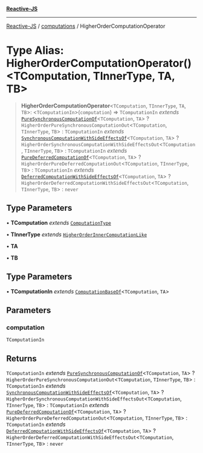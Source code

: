 [**Reactive-JS**](../../README.md)

***

[Reactive-JS](../../README.md) / [computations](../README.md) / HigherOrderComputationOperator

# Type Alias: HigherOrderComputationOperator()\<TComputation, TInnerType, TA, TB\>

> **HigherOrderComputationOperator**\<`TComputation`, `TInnerType`, `TA`, `TB`\>: \<`TComputationIn`\>(`computation`) => `TComputationIn` *extends* [`PureSynchronousComputationOf`](PureSynchronousComputationOf.md)\<`TComputation`, `TA`\> ? `HigherOrderPureSynchronousComputationOut`\<`TComputation`, `TInnerType`, `TB`\> : `TComputationIn` *extends* [`SynchronousComputationWithSideEffectsOf`](SynchronousComputationWithSideEffectsOf.md)\<`TComputation`, `TA`\> ? `HigherOrderSynchronousComputationWithSideEffectsOut`\<`TComputation`, `TInnerType`, `TB`\> : `TComputationIn` *extends* [`PureDeferredComputationOf`](PureDeferredComputationOf.md)\<`TComputation`, `TA`\> ? `HigherOrderPureDeferredComputationOut`\<`TComputation`, `TInnerType`, `TB`\> : `TComputationIn` *extends* [`DeferredComputationWithSideEffectsOf`](DeferredComputationWithSideEffectsOf.md)\<`TComputation`, `TA`\> ? `HigherOrderDeferredComputationWithSideEffectsOut`\<`TComputation`, `TInnerType`, `TB`\> : `never`

## Type Parameters

• **TComputation** *extends* [`ComputationType`](ComputationType.md)

• **TInnerType** *extends* [`HigherOrderInnerComputationLike`](HigherOrderInnerComputationLike.md)

• **TA**

• **TB**

## Type Parameters

• **TComputationIn** *extends* [`ComputationBaseOf`](ComputationBaseOf.md)\<`TComputation`, `TA`\>

## Parameters

### computation

`TComputationIn`

## Returns

`TComputationIn` *extends* [`PureSynchronousComputationOf`](PureSynchronousComputationOf.md)\<`TComputation`, `TA`\> ? `HigherOrderPureSynchronousComputationOut`\<`TComputation`, `TInnerType`, `TB`\> : `TComputationIn` *extends* [`SynchronousComputationWithSideEffectsOf`](SynchronousComputationWithSideEffectsOf.md)\<`TComputation`, `TA`\> ? `HigherOrderSynchronousComputationWithSideEffectsOut`\<`TComputation`, `TInnerType`, `TB`\> : `TComputationIn` *extends* [`PureDeferredComputationOf`](PureDeferredComputationOf.md)\<`TComputation`, `TA`\> ? `HigherOrderPureDeferredComputationOut`\<`TComputation`, `TInnerType`, `TB`\> : `TComputationIn` *extends* [`DeferredComputationWithSideEffectsOf`](DeferredComputationWithSideEffectsOf.md)\<`TComputation`, `TA`\> ? `HigherOrderDeferredComputationWithSideEffectsOut`\<`TComputation`, `TInnerType`, `TB`\> : `never`

